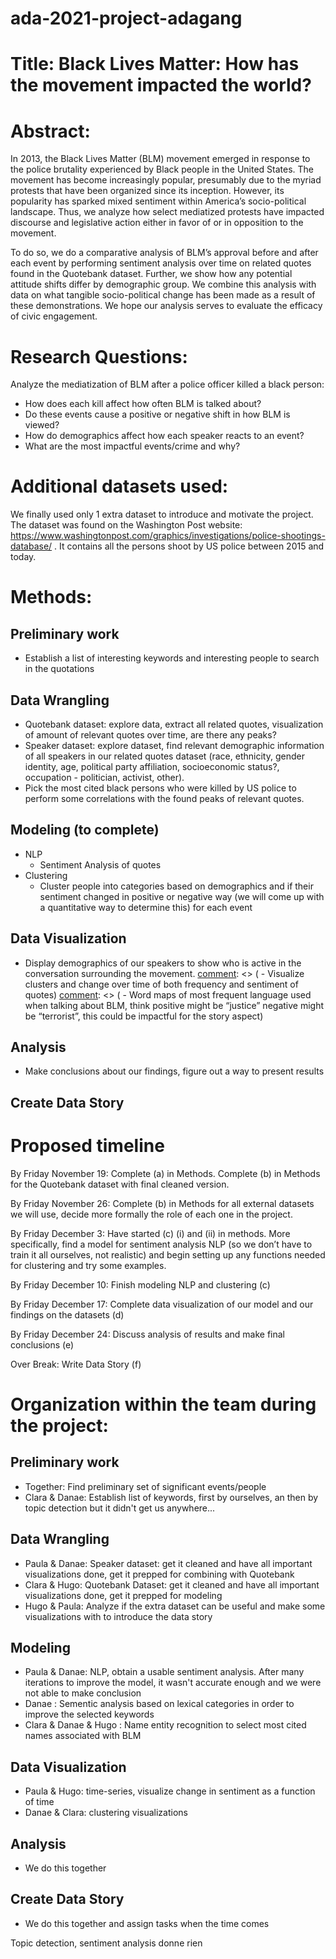 # ada-2021-project-adagang

# Title: Black Lives Matter: How has the movement impacted the world?

# Abstract: 

  In 2013, the Black Lives Matter (BLM) movement emerged in response to the police brutality experienced by Black people in the United States. The movement has become increasingly popular, presumably due to the myriad protests that have been organized since its inception. However, its popularity has sparked mixed sentiment within America’s socio-political landscape. Thus, we analyze how select mediatized protests have impacted discourse and legislative action either in favor of or in opposition to the movement.
  
  To do so, we do a comparative analysis of BLM’s approval before and after each event by performing sentiment analysis over time on related quotes found in the Quotebank dataset. Further, we show how any potential attitude shifts differ by demographic group. We combine this analysis with data on what tangible socio-political change has been made as a result of these demonstrations. We hope our analysis serves to evaluate the efficacy of civic engagement. 


# Research Questions: 

Analyze the mediatization of BLM after a police officer killed a black person:
  - How does each kill affect how often BLM is talked about?
  - Do these events cause a positive or negative shift in how BLM is viewed?
  - How do demographics affect how each speaker reacts to an event?
  - What are the most impactful events/crime and why?

[comment]: <> ( Analyze the impact of events related to BLM on legislation/politics ) 
[comment]: <> (  - What type of police reform has occurred? )
[comment]: <> (  - Police budgets, increase or decrease with calls to defund?) 
[comment]: <> (    - possible confounders here, budgets fluctuate for many reasons  )


# Additional datasets used: 

[comment]: <> (We are still working through and deciding on which to use:)
[comment]: <> (Police brutality data:)
[comment]: <> (https://www.kaggle.com/ahsen1330/us-police-shootings)
[comment]: <> (https://www.kaggle.com/washingtonpost/police-shootings → 2 different datasets to introduce the story, compare the proportion of people from different demographic groups killed by the police and show that there are significant problems with this.)

[comment]: <> (https://www.kaggle.com/yash612/black-lives-matter-twitter-dataset → twitter dataset related to BLM with score depending if the tweet has a positive or a negative influence)
[comment]: <> (https://www.kaggle.com/new-york-state/nys-hate-crimes-by-county-and-bias-type?select=hate-crimes-by-county-and-bias-type-beginning-2010.csv 
Library with different dataframes about BLM : policing and Incarceration)

We finally used only 1 extra dataset to introduce and motivate the project. The dataset was found on the Washington Post website: https://www.washingtonpost.com/graphics/investigations/police-shootings-database/ .
It contains all the persons shoot by US police between 2015 and today. 


# Methods:

## Preliminary work
 [comment]: <> ( - Pick 1 or 2 relevant events to analyze for each year)
  - Establish a list of interesting keywords and interesting people to search in the quotations

## Data Wrangling
  - Quotebank dataset: explore data, extract all related quotes, visualization of amount of relevant quotes over time, are there any peaks? 
  - Speaker dataset: explore dataset, find relevant demographic information of all speakers in our related quotes dataset (race, ethnicity, gender identity, age,     political party affiliation, socioeconomic status?, occupation - politician, activist, other).
  - Pick the most cited black persons who were killed by US police to perform some correlations with the found peaks of relevant quotes.

## Modeling (to complete)
  - NLP
    - Sentiment Analysis of quotes
  - Clustering 
    - Cluster people into categories based on demographics and if their sentiment changed in positive or negative way (we will come up with a quantitative way to determine this) for each event 

## Data Visualization
  - Display demographics of our speakers to show who is active in the conversation surrounding the movement.
 [comment]: <> (  - Visualize clusters and change over time of both frequency and sentiment of quotes)
 [comment]: <> (  - Word maps of most frequent language used when talking about BLM, think positive might be “justice” negative might be “terrorist”, this could be impactful for the story aspect)


## Analysis
  - Make conclusions about our findings, figure out a way to present results
 
## Create Data Story



# Proposed timeline

By Friday November 19: Complete (a) in Methods. Complete (b) in Methods for the Quotebank dataset with final cleaned version.

By Friday November 26: Complete (b) in Methods for all external datasets we will use, decide more formally the role of each one in the project.

By Friday December 3: Have started (c) (i) and (ii) in methods. More specifically, find a model for sentiment analysis NLP (so we don’t have to train it all ourselves, not realistic) and begin setting up any functions needed for clustering and try some examples.

By Friday December 10: Finish modeling NLP and clustering (c)

By Friday December 17: Complete data visualization of our model and our findings on the datasets (d)

By Friday December 24: Discuss analysis of results and make final conclusions (e)

Over Break: Write Data Story (f)

# Organization within the team during the project: 

## Preliminary work
  - Together: Find preliminary set of significant events/people
  - Clara & Danae: Establish list of keywords, first by ourselves, an then by topic detection but it didn't get us anywhere...
 
## Data Wrangling
  - Paula & Danae: Speaker dataset: get it cleaned and have all important visualizations done, get it prepped for combining with Quotebank
  - Clara & Hugo: Quotebank Dataset: get it cleaned and have all important visualizations done, get it prepped for modeling
  - Hugo & Paula: Analyze if the extra dataset can be useful and make some visualizations with to introduce the data story


## Modeling
  - Paula & Danae: NLP, obtain a usable sentiment analysis. After many iterations to improve the model, it wasn't accurate enough and we were not able to make conclusion
  - Danae : Sementic analysis based on lexical categories in order to improve the selected keywords
  - Clara & Danae & Hugo : Name entity recognition to select most cited names associated with BLM 

## Data Visualization
  - Paula & Hugo: time-series, visualize change in sentiment as a function of time
  - Danae & Clara: clustering visualizations


## Analysis
  - We do this together

## Create Data Story
  - We do this together and assign tasks when the time comes

Topic detection, sentiment analysis donne rien


[comment]: <> (# Questions for TAs optional: Add here any questions you have for us related to the proposed project.)

[comment]: <> (  - Is the use of keywords the best way to filter the quotations ? Aren’t we missing some quotations that talk about our subject but do not contain our keywords ?)
[comment]: <> (  - On the opposite, are we including quotations that do contain the keywords but have nothing to do with police brutality ? )
[comment]: <> (  - If we therefore use groups of keywords, doesn’t it become too restrictive ? )
[comment]: <> (  - Finally what is the impact of those missing or extra quotations on our dataset given the huge number of quotations. )
